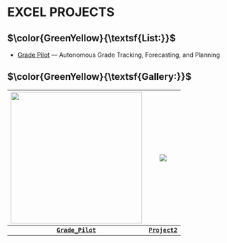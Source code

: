# EXCEL PROJECTS
## **$\color{GreenYellow}{\textsf{List:}}$**
- [Grade Pilot](https://github.com/Kyros0718/Excel_Projects/tree/main/Grade_Pilot) — Autonomous Grade Tracking, Forecasting, and Planning


## **$\color{GreenYellow}{\textsf{Gallery:}}$**
<div align="center">

|<img src=https://github.com/Kyros0718/Excel_Projects/blob/main/Grade_Pilot/images/Grade%20Pilot%20Representation.png width=300>|<img src=https://github.com/Kyros0718/Excel_Projects/blob/main/images/Empty%20Project%20ICO.png>|
|:---:|:---:|
|[**`Grade_Pilot`**](https://github.com/Kyros0718/Excel_Projects/tree/main/Grade_Pilot)|[**`Project2`**]()|

</div>
